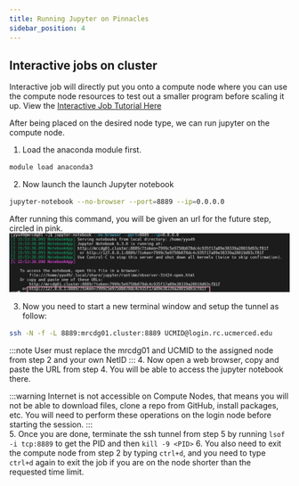 ```yaml
---
title: Running Jupyter on Pinnacles
sidebar_position: 4
---
```


## Interactive jobs on cluster 
Interactive job will directly put you onto a compute node where you can use the compute node resources to test out a smaller program before scaling it up. View the [Interactive Job Tutorial Here](interact_job.md "Interactive session") 

After being placed on the desired node type, we can run jupyter on the compute node. 
   
1. Load the anaconda module first. 
  ```bash
  module load anaconda3
  ```
2. Now launch the launch Jupyter notebook
  ```bash
  jupyter-notebook --no-browser --port=8889 --ip=0.0.0.0 
  ```
  After running this command, you will be given an url for the future step, circled in pink. 
  ![Jupyter Notebook](imgs/jupyternotebook.png "Jupyter Notebook")

3. Now you need to start a new terminal window and setup the tunnel as follow:
  ```bash
  ssh -N -f -L 8889:mrcdg01.cluster:8889 UCMID@login.rc.ucmerced.edu  
  ```
:::note
User must replace the mrcdg01 and UCMID to the assigned node from step 2 and your own NetID
:::
4. Now open a web browser, copy and paste the URL from step 4. You will be able to access the jupyter notebook there. 
   
:::warning
Internet is not accessible on Compute Nodes, that means you will not be able to download files, clone a repo from GitHub, install packages, etc. You will need to perform these operations on the login node before starting the session. 
:::   
5.	Once you are done, terminate the ssh tunnel from step 5 by running `lsof -i tcp:8889` to get the PID and then `kill -9 <PID>`
6. You also need to exit the compute node from step 2 by typing `ctrl+d`, and you need to type `ctrl+d` again to exit the job if you are on the node shorter than the requested time limit. 